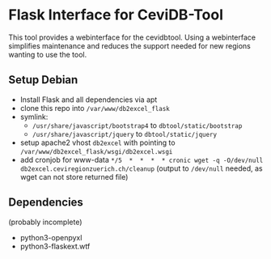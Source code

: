 Flask Interface for CeviDB-Tool
===============================

This tool provides a webinterface for the cevidbtool.
Using a webinterface simplifies maintenance and reduces
the support needed for new regions wanting to use the tool.

Setup Debian
------------
  - Install Flask and all dependencies via apt
  - clone this repo into `/var/www/db2excel_flask`
  - symlink:
    - `/usr/share/javascript/bootstrap4` to `dbtool/static/bootstrap`
    - `/usr/share/javascript/jquery` to `dbtool/static/jquery`
  - setup apache2 vhost `db2excel` with pointing to `/var/www/db2excel_flask/wsgi/db2excel.wsgi`
  - add cronjob for www-data `*/5  *  *  *  * cronic wget -q -O/dev/null db2excel.ceviregionzuerich.ch/cleanup`
    (output to `/dev/null` needed, as wget can not store returned file)

Dependencies
------------
(probably incomplete)
  - python3-openpyxl
  - python3-flaskext.wtf


